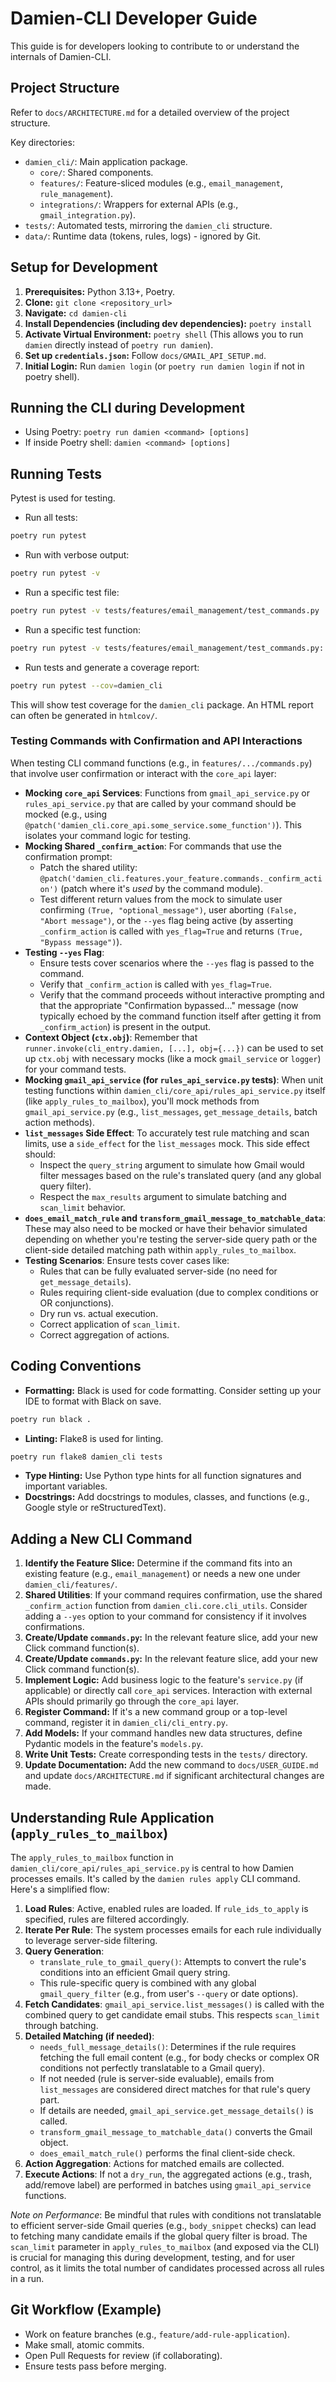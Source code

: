 # Damien-CLI Developer Guide

This guide is for developers looking to contribute to or understand the internals of Damien-CLI.

## Project Structure

Refer to `docs/ARCHITECTURE.md` for a detailed overview of the project structure.

Key directories:
* `damien_cli/`: Main application package.
  * `core/`: Shared components.
  * `features/`: Feature-sliced modules (e.g., `email_management`, `rule_management`).
  * `integrations/`: Wrappers for external APIs (e.g., `gmail_integration.py`).
* `tests/`: Automated tests, mirroring the `damien_cli` structure.
* `data/`: Runtime data (tokens, rules, logs) - ignored by Git.

## Setup for Development

1. **Prerequisites:** Python 3.13+, Poetry.
2. **Clone:** `git clone <repository_url>`
3. **Navigate:** `cd damien-cli`
4. **Install Dependencies (including dev dependencies):** `poetry install`
5. **Activate Virtual Environment:** `poetry shell` (This allows you to run `damien` directly instead of `poetry run damien`).
6. **Set up `credentials.json`:** Follow `docs/GMAIL_API_SETUP.md`.
7. **Initial Login:** Run `damien login` (or `poetry run damien login` if not in poetry shell).

## Running the CLI during Development

* Using Poetry: `poetry run damien <command> [options]`
* If inside Poetry shell: `damien <command> [options]`

## Running Tests

Pytest is used for testing.

* Run all tests:
```bash
poetry run pytest
```
* Run with verbose output:
```bash
poetry run pytest -v
```
* Run a specific test file:
```bash
poetry run pytest -v tests/features/email_management/test_commands.py
```
* Run a specific test function:
```bash
poetry run pytest -v tests/features/email_management/test_commands.py::test_emails_list_human_output
```
* Run tests and generate a coverage report:
```bash
poetry run pytest --cov=damien_cli
```
This will show test coverage for the `damien_cli` package. An HTML report can often be generated in `htmlcov/`.

### Testing Commands with Confirmation and API Interactions
When testing CLI command functions (e.g., in `features/.../commands.py`) that involve user confirmation or interact with the `core_api` layer:
*   **Mocking `core_api` Services**: Functions from `gmail_api_service.py` or `rules_api_service.py` that are called by your command should be mocked (e.g., using `@patch('damien_cli.core_api.some_service.some_function')`). This isolates your command logic for testing.
*   **Mocking Shared `_confirm_action`**: For commands that use the confirmation prompt:
    *   Patch the shared utility: `@patch('damien_cli.features.your_feature.commands._confirm_action')` (patch where it's *used* by the command module).
    *   Test different return values from the mock to simulate user confirming `(True, "optional_message")`, user aborting `(False, "Abort message")`, or the `--yes` flag being active (by asserting `_confirm_action` is called with `yes_flag=True` and returns `(True, "Bypass message")`).
*   **Testing `--yes` Flag**:
    *   Ensure tests cover scenarios where the `--yes` flag is passed to the command.
    *   Verify that `_confirm_action` is called with `yes_flag=True`.
    *   Verify that the command proceeds without interactive prompting and that the appropriate "Confirmation bypassed..." message (now typically echoed by the command function itself after getting it from `_confirm_action`) is present in the output.
*   **Context Object (`ctx.obj`)**: Remember that `runner.invoke(cli_entry.damien, [...], obj={...})` can be used to set up `ctx.obj` with necessary mocks (like a mock `gmail_service` or `logger`) for your command tests.
*   **Mocking `gmail_api_service` (for `rules_api_service.py` tests)**: When unit testing functions within `damien_cli/core_api/rules_api_service.py` itself (like `apply_rules_to_mailbox`), you'll mock methods from `gmail_api_service.py` (e.g., `list_messages`, `get_message_details`, batch action methods).
*   **`list_messages` Side Effect**: To accurately test rule matching and scan limits, use a `side_effect` for the `list_messages` mock. This side effect should:
    *   Inspect the `query_string` argument to simulate how Gmail would filter messages based on the rule's translated query (and any global query filter).
    *   Respect the `max_results` argument to simulate batching and `scan_limit` behavior.
*   **`does_email_match_rule` and `transform_gmail_message_to_matchable_data`**: These may also need to be mocked or have their behavior simulated depending on whether you're testing the server-side query path or the client-side detailed matching path within `apply_rules_to_mailbox`.
*   **Testing Scenarios**: Ensure tests cover cases like:
    *   Rules that can be fully evaluated server-side (no need for `get_message_details`).
    *   Rules requiring client-side evaluation (due to complex conditions or OR conjunctions).
    *   Dry run vs. actual execution.
    *   Correct application of `scan_limit`.
    *   Correct aggregation of actions.

## Coding Conventions

* **Formatting:** Black is used for code formatting. Consider setting up your IDE to format with Black on save.
```bash
poetry run black .
```
* **Linting:** Flake8 is used for linting.
```bash
poetry run flake8 damien_cli tests
```
* **Type Hinting:** Use Python type hints for all function signatures and important variables.
* **Docstrings:** Add docstrings to modules, classes, and functions (e.g., Google style or reStructuredText).

## Adding a New CLI Command

1. **Identify the Feature Slice:** Determine if the command fits into an existing feature (e.g., `email_management`) or needs a new one under `damien_cli/features/`.
2. **Shared Utilities**: If your command requires confirmation, use the shared `_confirm_action` function from `damien_cli.core.cli_utils`. Consider adding a `--yes` option to your command for consistency if it involves confirmations.
3. **Create/Update `commands.py`:** In the relevant feature slice, add your new Click command function(s).
2. **Create/Update `commands.py`:** In the relevant feature slice, add your new Click command function(s).
4. **Implement Logic:** Add business logic to the feature's `service.py` (if applicable) or directly call `core_api` services. Interaction with external APIs should primarily go through the `core_api` layer.
5. **Register Command:** If it's a new command group or a top-level command, register it in `damien_cli/cli_entry.py`.
5. **Add Models:** If your command handles new data structures, define Pydantic models in the feature's `models.py`.
6. **Write Unit Tests:** Create corresponding tests in the `tests/` directory.
7. **Update Documentation:** Add the new command to `docs/USER_GUIDE.md` and update `docs/ARCHITECTURE.md` if significant architectural changes are made.

## Understanding Rule Application (`apply_rules_to_mailbox`)

The `apply_rules_to_mailbox` function in `damien_cli/core_api/rules_api_service.py` is central to how Damien processes emails. It's called by the `damien rules apply` CLI command. Here's a simplified flow:
1.  **Load Rules**: Active, enabled rules are loaded. If `rule_ids_to_apply` is specified, rules are filtered accordingly.
2.  **Iterate Per Rule**: The system processes emails for each rule individually to leverage server-side filtering.
3.  **Query Generation**:
    *   `translate_rule_to_gmail_query()`: Attempts to convert the rule's conditions into an efficient Gmail query string.
    *   This rule-specific query is combined with any global `gmail_query_filter` (e.g., from user's `--query` or date options).
4.  **Fetch Candidates**: `gmail_api_service.list_messages()` is called with the combined query to get candidate email stubs. This respects `scan_limit` through batching.
5.  **Detailed Matching (if needed)**:
    *   `needs_full_message_details()`: Determines if the rule requires fetching the full email content (e.g., for body checks or complex OR conditions not perfectly translatable to a Gmail query).
    *   If not needed (rule is server-side evaluable), emails from `list_messages` are considered direct matches for that rule's query part.
    *   If details are needed, `gmail_api_service.get_message_details()` is called.
    *   `transform_gmail_message_to_matchable_data()` converts the Gmail object.
    *   `does_email_match_rule()` performs the final client-side check.
6.  **Action Aggregation**: Actions for matched emails are collected.
7.  **Execute Actions**: If not a `dry_run`, the aggregated actions (e.g., trash, add/remove label) are performed in batches using `gmail_api_service` functions.

*Note on Performance*: Be mindful that rules with conditions not translatable to efficient server-side Gmail queries (e.g., `body_snippet` checks) can lead to fetching many candidate emails if the global query filter is broad. The `scan_limit` parameter in `apply_rules_to_mailbox` (and exposed via the CLI) is crucial for managing this during development, testing, and for user control, as it limits the total number of candidates processed across all rules in a run.

## Git Workflow (Example)

* Work on feature branches (e.g., `feature/add-rule-application`).
* Make small, atomic commits.
* Open Pull Requests for review (if collaborating).
* Ensure tests pass before merging.
